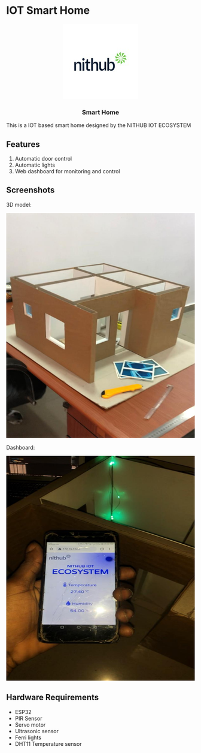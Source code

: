 # IOT Smart Home

<p align="center">
    <a href="" rel="noopener">
        <img width=200px height=200px src = "https://github.com/aliyou-sn/IOT-Smart-Home/blob/main/Pictures/nithub.jpeg" alt="Smart Socket">
    </a>
</p>

<h3 align="center"> Smart Home </h3>



This is a IOT based smart home designed by the NITHUB IOT ECOSYSTEM 

## Features
1. Automatic door control
2. Automatic lights
3. Web dashboard for monitoring and control

## Screenshots

3D model:

<img width=800px height=600px src = "https://github.com/aliyou-sn/IOT-Smart-Home/blob/main/Pictures/home.jpeg" alt="Smart Socket">
    </a>

Dashboard:

<a href="">
        <img width=800px height=600px src = "https://github.com/aliyou-sn/IOT-Smart-Home/blob/main/Pictures/home%201.jpeg" alt="Smart Socket">
    </a>






## Hardware Requirements

* ESP32
* PIR Sensor
* Servo motor
* Ultrasonic sensor
* Ferri lights
* DHT11 Temperature sensor
  
